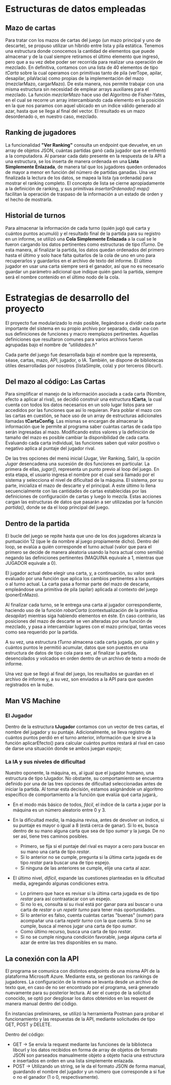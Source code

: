 # Estructuras de datos empleadas 

## Mazo de cartas

Para tratar con los mazos de cartas del juego (un mazo principal y uno de descarte), se propuso utilizar un híbrido entre lista y pila estática. 
Tenemos una estructura donde conocemos la cantidad de elementos que puede almacenar y de la cual siempre retiramos el último elemento que ingresó, pero que a su vez debe poder ser recorrida para realizar una operación de mezclado. En definitiva, contamos con una lista de 40 elementos de tipo *tCarta* sobre la cual operamos con primitivas tanto de pila (verTope, apilar, desapilar, pilaVacia) como propias de la implementación del mazo (mezclarMazo, cargarMazo). De esta manera, nos permite trabajar con una misma estructura sin necesidad de emplear arrays auxiliares para el mezclado.
La función *mezclarMazo* hace uso del Algoritmo de Fisher-Yates, en el cual se recorre un array intercambiando cada elemento en la posición en la que nos paramos con aquel ubicado en un índice válido generado al azar, hasta que se llega al final del vector. El resultado es un mazo desordenado o, en nuestro caso, mezclado.

## Ranking de jugadores

La funcionalidad **"Ver Ranking"** consulta un endpoint que devuelve, en un array de objetos JSON, cuántas partidas ganó cada jugador que se enfrentó a la computadora. Al parsear cada dato presente en la respuesta de la API a una estructura, se los inserta de manera ordenada en una **Lista Simplemente Enlazada**, de manera tal que los jugadores queden ordenados de mayor a menor en función del número de partidas ganadas. Una vez finalizada la lectura de los datos, se mapea la lista (ya ordenada) para mostrar el ranking completo. 
El concepto de lista se cierne apropiadamente a la definición de ranking, y sus primitivas *insertarOrdenado()* *map()* facilitan la operación de traspaso de la información a un estado de orden y el hecho de mostrarla.

## Historial de turnos

Para almacenar la información de cada turno (quién jugó qué carta y cuántos puntos acumuló) y el resultado final de la partida para su registro en un informe, se utilizó una **Cola Simplemente Enlazada** a la cual se le fueron cargando los datos pertinentes como estructuras de tipo *tTurno*.
De esta manera, al finalizar la partida, los datos quedan ordenados del primero hasta el último y solo hace falta quitarlos de la cola de uno en uno para recuperarlos y guardarlos en el archivo de texto del informe. El último jugador en usar una carta siempre será el ganador, así que no es necesario guardar un parámetro adicional que indique quién ganó la partida, siempre será el nombre contenido en el último nodo de la cola.

# Estrategias de desarrollo del proyecto

El proyecto fue modularizado lo más posible, llegándose a dividir cada parte importante del sistema en su propio archivo por separado, cada uno con sus definiciones de funciones y macro reemplazos pertinentes.  Aquellas definiciones que resultaron comunes para varios archivos fueron agrupadas bajo el nombre de *"utilidades.h"*

Cada parte  del juego fue desarrollada bajo el nombre que la representa, séase, cartas, mazo, API, jugador, o IA. También, se dispone de bibliotecas útiles desarrolladas por nosotros (listaSimple, cola) y por terceros (libcurl).

## Del mazo al código: Las Cartas

Para simplificar el manejo de la información asociada a cada carta (Nombre, efecto a aplicar al rival), se decidió construir una estructura **tCarta**, la cual cuenta con todos los datos necesarios en un solo lugar listos para ser accedidos por las funciones que así lo requieran. 
Para poblar el mazo con las cartas en cuestión, se hace uso de un array de estructuras adicionales llamadas **tCartaConfig**. Las mismas se encargan de almacenar la información que le permite al programa saber cuántas cartas de cada tipo serán ingresadas al mazo. Modificando estos valores y la definición de tamaño del mazo es posible cambiar la disponibilidad de cada carta.
Evaluando cada carta individual, las funciones saben qué valor positivo o negativo aplica al puntaje del jugador rival.

De las tres opciones del menú inicial (Jugar, Ver Ranking, Salir), la opción *Jugar* desencadena una sucesión de dos funciones en particular. La primera de ellas, *jugar()*, representa un punto previo al loop del juego. En esta etapa, el usuario ingresa el nombre por el cual será llamado por el sistema y selecciona el nivel de dificultad de la máquina. El sistema, por su parte, inicializa el mazo de descarte y el principal. A este último lo llena secuencialmente con las cantidades de cartas establecidas por las definiciones de configuración de cartas y luego lo mezcla. 
Estas acciones cargan las estructuras de datos que pasarán a ser utilizadas por la función *partida()*, donde se da el loop principal del juego.

## Dentro de la partida

El bucle del juego se repite hasta que uno de los dos jugadores alcanza la puntuación 12 (que le da nombre al juego propiamente dicho). Dentro del loop, se evalúa a quién corresponde el turno actual (valor que para el primero se decide de manera aleatoria usando la hora actual como semilla) negando las definiciones pertinentes (MAQUINA equivale a 1, mientras que JUGADOR equivale a 0).

El jugador actual debe elegir una carta, y, a continuación, su valor será evaluado por una función que aplica los cambios pertinentes a los puntajes o al turno actual. La carta pasa a formar parte del mazo de descarte, empleándose una primitiva de pila (apilar) aplicada al contexto del juego (ponerEnMazo).

Al finalizar cada turno, se le entrega una carta al jugador correspondiente, haciendo uso de la función *robarCarta* (contextualización de la primitiva *desapilar*) mientras siga habiendo elementos en éste. En caso contrario, las posiciones del mazo de descarte se ven alteradas por una función de mezclado, y pasa a intercambiar lugares con el mazo principal, tantas veces como sea requerido por la partida. 

A su vez, una estructura *tTurno* almacena cada carta jugada, por quién y cuántos puntos le permitió acumular, datos que son puestos en una estructura de datos de tipo cola para ser, al finalizar la partida, desencolados y volcados en orden dentro de un archivo de texto a modo de informe.

Una vez que se llegó al final del juego, los resultados se guardan en el archivo de informe y, a su vez, son enviados a la API para que queden registrados en la nube.

## Man VS Machine

### El Jugador

Dentro de la estructura **tJugador** contamos con un vector de tres cartas, el nombre del jugador y su puntaje. Adicionalmente, se lleva registro de cuántos puntos perdió en el turno anterior, información que le sirve a la función aplicarEfecto() para calcular cuántos puntos restará al rival en caso de darse una situación donde se ambos juegan *espejo*; 

### La IA y sus niveles de dificultad

Nuestro oponente, la máquina, es, al igual que el jugador humano, una estructura de tipo tJugador. No obstante, su comportamiento se encuentra definido por una de las tres opciones de dificultad seleccionadas antes de iniciar la partida. Al tomar esta decisión, estamos asignándole un algoritmo específico de comportamiento a la función que evalúa qué carta jugará,. 

- En el modo más básico de todos, *fácil*, el índice de la carta a jugar por la máquina es un número aleatorio entre 0 y 3.

- En la dificultad *media*, la máquina revisa, antes de devolver un índice, si su puntaje es mayor o igual a 8 (está cerca de ganar). Si lo es, busca dentro de su mano alguna carta que sea de tipo *sumar* y la juega. De no ser así, tiene tres caminos posibles.
  - Primero, se fija si el puntaje del rival es mayor a cero para buscar en su mano una carta de tipo *restar*.
  - Si lo anterior no se cumple, pregunta si la última carta jugada es de tipo *restar* para buscar una de tipo espejo.
  - Si ninguna de las anteriores se cumple, elije una carta al azar.

- El último nivel, *difícil*, expande las cuestiones planteadas en la dificultad media, agregando algunas condiciones extra.
  - Lo primero que hace es revisar si la última carta jugada es de tipo *restar* para así contraatacar con un espejo.
  - Si no lo es,  consulta si su rival está por ganar para así buscar o una carta de *restar* o un *repetir turno* para tener más oportunidades.
  - Si lo anterior es falso, cuenta cuántas cartas "buenas" (*sumar*) para acompañar una carta *repetir turno* con la que cuenta. Si no se cumple, busca al menos jugar una carta de tipo *sumar*.
  - Como último recurso, busca una carta de tipo *restar*.
  - Si no se cumple ninguna condición favorable, juega alguna carta al azar de entre las tres disponibles en su mano. 

## La conexión con la API

El programa se comunica con distintos endpoints de una misma API de la plataforma Microsoft Azure. Mediante esta, se gestionan los rankings de jugadores. La configuración de la misma se levanta desde un archivo de texto que, en caso de no ser encontrado por el programa, será generado nuevamente para su posterior lectura.
Al ser el cuerpo de la solicitud conocido, se optó por desglosar los datos obtenidos en las request de manera manual dentro del código.

En instancias preliminares, se utilizó la herramienta Postman para probar el funcionamiento y las respuestas de la API, mediante solicitudes de tipo GET, POST y DELETE.

Dentro del código:
- GET -> Se envía la request mediante las funciones de la biblioteca libcurl y los datos recibidos en forma de array de objetos de formato JSON son parseados manualmente objeto a objeto hacia una estructura e insertados en orden en una lista simplemente enlazada.
- POST -> Utilizando un string, se le da el formato JSON de forma manual, guardando el nombre del jugador y un número que corresponde a si fue o no el ganador (1 o 0, respectivamente).